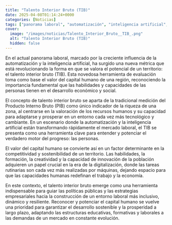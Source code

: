 ```yaml
---
title: "Talento Interior Bruto (TIB)"
date: 2025-04-08T01:14:24+0000
categories: [Noticias]
tags: ["panorama laboral", "automatización", "inteligencia artificial", "talento interior bruto", "capital humano", "desarrollo económico", "competitividad."]
cover:
  image: "/images/noticias/Talento_Interior_Bruto__TIB_.png"
  alt: "Talento Interior Bruto (TIB)"
  hidden: false
---
```


En el actual panorama laboral, marcado por la creciente influencia de la automatización y la inteligencia artificial, ha surgido una nueva métrica que está revolucionando la forma en que se valora el potencial de un territorio: el talento interior bruto (TIB). Esta novedosa herramienta de evaluación toma como base el valor del capital humano de una región, reconociendo la importancia fundamental que las habilidades y capacidades de las personas tienen en el desarrollo económico y social.

El concepto de talento interior bruto se aparta de la tradicional medición del Producto Interno Bruto (PIB) como único indicador de la riqueza de una zona, al centrarse en la valoración de los recursos humanos y su capacidad para adaptarse y prosperar en un entorno cada vez más tecnológico y cambiante. En un escenario donde la automatización y la inteligencia artificial están transformando rápidamente el mercado laboral, el TIB se presenta como una herramienta clave para entender y potenciar el verdadero motor del progreso: las personas.

El valor del capital humano se convierte así en un factor determinante en la competitividad y sostenibilidad de un territorio. Las habilidades, la formación, la creatividad y la capacidad de innovación de la población adquieren un papel crucial en la era de la digitalización, donde las tareas rutinarias son cada vez más realizadas por máquinas, dejando espacio para que las capacidades humanas redefinan el trabajo y la economía.

En este contexto, el talento interior bruto emerge como una herramienta indispensable para guiar las políticas públicas y las estrategias empresariales hacia la construcción de un entorno laboral más inclusivo, dinámico y resiliente. Reconocer y potenciar el capital humano se vuelve una prioridad para garantizar el desarrollo sostenible y la prosperidad a largo plazo, adaptando las estructuras educativas, formativas y laborales a las demandas de un mercado en constante evolución.
